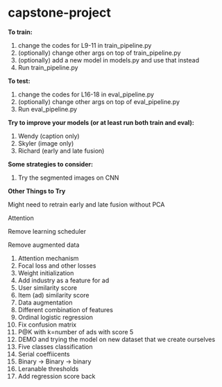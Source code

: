 # capstone-project

**To train:**
1. change the codes for L9-11 in train_pipeline.py
2. (optionally) change other args on top of train_pipeline.py
3. (optionally) add a new model in models.py and use that instead
4. Run train_pipeline.py

**To test:**
1. change the codes for L16-18 in eval_pipeline.py
2. (optionally) change other args on top of eval_pipeline.py
3. Run eval_pipeline.py

**Try to improve your models (or at least run both train and eval):**
1. Wendy (caption only)
2. Skyler (image only)
3. Richard (early and late fusion)

**Some strategies to consider:**
1. Try the segmented images  on CNN

**Other Things to Try**

Might need to retrain early and late fusion without PCA

Attention

Remove learning scheduler

Remove augmented data



1. Attention mechanism
2. Focal loss and other losses
3. Weight initialization
4. Add industry as a feature for ad
5. User similarity score
6. Item (ad) similarity score
7. Data augmentation 
8. Different combination of features
9. Ordinal logistic regression
10. Fix confusion matrix
11. P@K with k=number of ads with score 5
12. DEMO and trying the model on new dataset that we create ourselves
13. Five classes classification
14. Serial coeffiicents
15. Binary → Binary → binary
16. Leranable thresholds
17. Add regression score back
